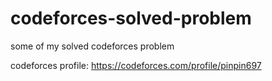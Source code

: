 # codeforces-solved-problem
some of my solved codeforces problem

codeforces profile:
https://codeforces.com/profile/pinpin697
